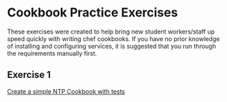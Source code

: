 Cookbook Practice Exercises
===========================
These exercises were created to help bring new student workers/staff up 
speed quickly with writing chef cookbooks.  If you have no prior knowledge of installing and configuring
services, it is suggested that you run through the requirements
manually first.

Exercise 1
----------
[Create a simple NTP Cookbook with tests](https://github.com/TAMUArch/cookbook-practice-exercises/blob/master/EXERCISE1.md)
